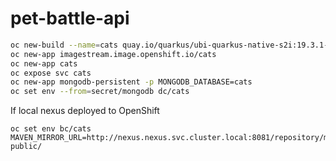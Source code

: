 # pet-battle-api

```bash
oc new-build --name=cats quay.io/quarkus/ubi-quarkus-native-s2i:19.3.1-java8~https://github.com/eformat/pet-battle-api
oc new-app imagestream.image.openshift.io/cats
oc new-app cats
oc expose svc cats
oc new-app mongodb-persistent -p MONGODB_DATABASE=cats 
oc set env --from=secret/mongodb dc/cats
```

If local nexus deployed to OpenShift
```
oc set env bc/cats MAVEN_MIRROR_URL=http://nexus.nexus.svc.cluster.local:8081/repository/maven-public/
```
